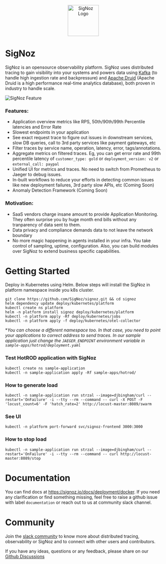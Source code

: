 <p align="center"><img src="https://signoz.io/img/SigNozLogo-orange.svg" alt="SigNoz Logo" width="100"></p>

# SigNoz
SigNoz is an opensource observability platform. SigNoz uses distributed tracing to gain visibility into your systems and powers data using [Kafka](https://kafka.apache.org/) (to handle high ingestion rate and backpressure) and [Apache Druid](https://druid.apache.org/) (Apache Druid is a high performance real-time analytics database), both proven in industry to handle scale.


![SigNoz Feature](https://signoz.io/img/readme_feature1.jpg)


### Features:
- Application overview metrics like RPS, 50th/90th/99th Percentile latencies and Error Rate
- Slowest endpoints in your application
- See exact request trace to figure out issues in downstream services, slow DB queries, call to 3rd party services like payment gateways, etc
- Filter traces by service name, operation, latency, error, tags/annotations. 
- Aggregate metrics on filtered traces. Eg, you can get error rate and 99th percentile latency of `customer_type: gold` or `deployment_version: v2` or `external_call: paypal`
- Unified UI for metrics and traces. No need to switch from Prometheus to Jaeger to debug issues.
- In-built workflows to reduce your efforts in detecting common issues like new deployment failures, 3rd party slow APIs, etc (Coming Soon)
- Anomaly Detection Framework (Coming Soon)


### Motivation:
- SaaS vendors charge insane amount to provide Application Monitoring. They often surprise you by huge month end bills without any tranparency of data sent to them.
- Data privacy and compliance demands data to not leave the network boundary
- No more magic happening in agents installed in your infra. You take control of sampling, uptime, configuration. Also, you can build modules over SigNoz to extend business specific capabilities.



# Getting Started

Deploy in Kubernetes using Helm. Below steps will install the SigNoz in platform namespace inside you k8s cluster. 


```console
git clone https://github.com/SigNoz/signoz.git && cd signoz
helm dependency update deploy/kubernetes/platform
kubectl create ns platform
helm -n platform install signoz deploy/kubernetes/platform
kubectl -n platform apply -Rf deploy/kubernetes/jobs
kubectl -n platform apply -f deploy/kubernetes/otel-collector
```
 
 **You can choose a different namespace too. In that case, you need to point your applications to correct address to send traces. In our sample application just change the `JAEGER_ENDPOINT` environment variable in `sample-apps/hotrod/deployment.yaml`*

### Test HotROD application with SigNoz

```console
kubectl create ns sample-application
kubectl -n sample-application apply -Rf sample-apps/hotrod/
```

### How to generate load

`kubectl -n sample-application run strzal --image=djbingham/curl --restart='OnFailure' -i --tty --rm --command -- curl -X POST -F 'locust_count=6' -F 'hatch_rate=2' http://locust-master:8089/swarm`

### See UI
`kubectl -n platform port-forward svc/signoz-frontend 3000:3000`

### How to stop load

`kubectl -n sample-application run strzal --image=djbingham/curl --restart='OnFailure' -i --tty --rm --command -- curl http://locust-master:8089/stop`


# Documentation
You can find docs at https://signoz.io/docs/deployment/docker. If you need any clarification or find something missing, feel free to raise a github issue with label `documentation` or reach out to us at community slack channel.

# Community
Join the [slack community](https://app.slack.com/client/T01HWUTP0LT#/) to know more about distributed tracing, observability or SigNoz and to connect with other users and contributors.

If you have any ideas, questions or any feedback, please share on our [Github Discussions](https://github.com/SigNoz/signoz/discussions)
